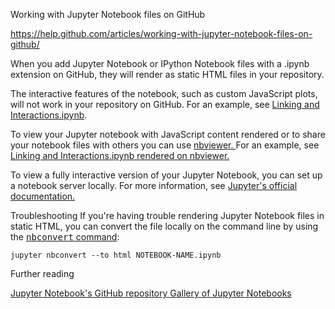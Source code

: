 Working with Jupyter Notebook files on GitHub

https://help.github.com/articles/working-with-jupyter-notebook-files-on-github/

When you add Jupyter Notebook or IPython Notebook files with a .ipynb extension on GitHub, 
they will render as static HTML files in your repository.

The interactive features of the notebook, such as custom JavaScript plots, 
will not work in your repository on GitHub. For an example, see 
<a href="https://github.com/bokeh/bokeh-notebooks/blob/master/tutorial/06%20-%20Linking%20and%20Interactions.ipynb">
Linking and Interactions.ipynb</a>.

To view your Jupyter notebook with JavaScript content rendered or to share your notebook 
files with others you can use 
<a href="https://nbviewer.jupyter.org/" >
nbviewer. </a>
For an example, see 
<a href="https://nbviewer.jupyter.org/github/bokeh/bokeh-notebooks/blob/master/tutorial/06%20-%20Linking%20and%20Interactions.ipynb" >
Linking and Interactions.ipynb rendered on nbviewer.</a>

To view a fully interactive version of your Jupyter Notebook, you can set up a notebook server locally.
For more information, see 
<a href="http://jupyter.readthedocs.io/en/latest/index.html" >Jupyter's official documentation.</a>

Troubleshooting
If you're having trouble rendering Jupyter Notebook files in static HTML, 
you can convert the file locally on the command line by using the 
<a href="https://github.com/jupyter/nbconvert" >
<kbd>nbconvert</kbd> command</a>:

`jupyter nbconvert --to html NOTEBOOK-NAME.ipynb`


Further reading

<a href="https://github.com/jupyter/jupyter_notebook" >
Jupyter Notebook's GitHub repository </a>

<a href="https://github.com/jupyter/jupyter_notebook" >
Gallery of Jupyter Notebooks </a>	
